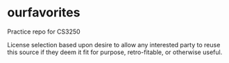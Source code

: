 # ourfavorites
Practice repo for CS3250

License selection based upon desire to allow any interested party to reuse this source if they deem it fit for purpose, retro-fitable, or otherwise useful.